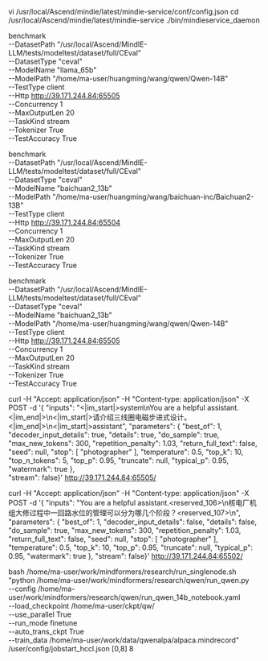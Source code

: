 

vi /usr/local/Ascend/mindie/latest/mindie-service/conf/config.json
cd /usr/local/Ascend/mindie/latest/mindie-service
./bin/mindieservice_daemon


benchmark \
--DatasetPath "/usr/local/Ascend/MindIE-LLM/tests/modeltest/dataset/full/CEval" \
--DatasetType "ceval" \
--ModelName "llama_65b" \
--ModelPath "/home/ma-user/huangming/wang/qwen/Qwen-14B" \
--TestType client \
--Http http://39.171.244.84:65505 \
--Concurrency 1 \
--MaxOutputLen 20 \
--TaskKind stream \
--Tokenizer True \
--TestAccuracy True

benchmark \
--DatasetPath "/usr/local/Ascend/MindIE-LLM/tests/modeltest/dataset/full/CEval" \
--DatasetType "ceval" \
--ModelName "baichuan2_13b" \
--ModelPath "/home/ma-user/huangming/wang/baichuan-inc/Baichuan2-13B" \
--TestType client \
--Http http://39.171.244.84:65504  \
--Concurrency 1 \
--MaxOutputLen 20 \
--TaskKind stream \
--Tokenizer True \
--TestAccuracy True


benchmark \
--DatasetPath "/usr/local/Ascend/MindIE-LLM/tests/modeltest/dataset/full/CEval" \
--DatasetType "ceval" \
--ModelName "baichuan2_13b" \
--ModelPath "/home/ma-user/huangming/wang/qwen/Qwen-14B" \
--TestType client \
--Http http://39.171.244.84:65505  \
--Concurrency 1 \
--MaxOutputLen 20 \
--TaskKind stream \
--Tokenizer True \
--TestAccuracy True


curl -H "Accept: application/json" -H "Content-type: application/json" -X POST -d '{
  "inputs": "<|im_start|>system\nYou are a helpful assistant.<|im_end|>\n<|im_start|>请介绍三线圈电磁步进式设计。<|im_end|>\n<|im_start|>assistant",
  "parameters": {
    "best_of": 1,
    "decoder_input_details": true,
    "details": true,
    "do_sample": true,
    "max_new_tokens": 300,
    "repetition_penalty": 1.03,
    "return_full_text": false,
    "seed": null,
    "stop": [ 
      "photographer"
    ],
    "temperature": 0.5,
    "top_k": 10,
    "top_n_tokens": 5,
    "top_p": 0.95,
    "truncate": null,
    "typical_p": 0.95,
    "watermark": true
  },  
  "stream": false}' http://39.171.244.84:65505/ 


  curl -H "Accept: application/json" -H "Content-type: application/json" -X POST -d '{
    "inputs": "You are a helpful assistant.<reserved_106>\n核电厂机组大修过程中一回路水位的管理可以分为哪几个阶段？<reserved_107>\n",
    "parameters": {
      "best_of": 1,
      "decoder_input_details": false,
      "details": false,
      "do_sample": true,
      "max_new_tokens": 300,
      "repetition_penalty": 1.03,
      "return_full_text": false,
      "seed": null,
      "stop": [
        "photographer"
      ],
      "temperature": 0.5,
      "top_k": 10,
      "top_p": 0.95,
      "truncate": null,
      "typical_p": 0.95,
      "watermark": true
    },
    "stream": false}' http://39.171.244.84:65502/ 
  
bash /home/ma-user/work/mindformers/research/run_singlenode.sh \
"python /home/ma-user/work/mindformers/research/qwen/run_qwen.py \
--config /home/ma-user/work/mindformers/research/qwen/run_qwen_14b_notebook.yaml \
--load_checkpoint /home/ma-user/ckpt/qw/ \
--use_parallel True \
--run_mode finetune \
--auto_trans_ckpt True \
--train_data /home/ma-user/work/data/qwenalpa/alpaca.mindrecord" \
/user/config/jobstart_hccl.json [0,8] 8